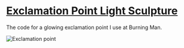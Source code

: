 # [Exclamation Point Light Sculpture](http://glench.com/ExclamationPoint/)

The code for a glowing exclamation point I use at Burning Man.

![Exclamation point](http://glench.com/ExclamationPoint/exclamation_point_burning_man_small.jpg)

